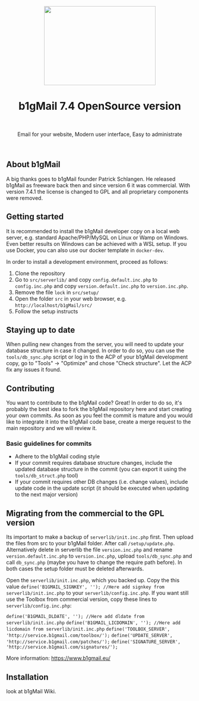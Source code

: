 <div align="center">
  <a href="https://www.b1gmail.eu">
    <img width="300" height="212" src="https://www.b1gmail.eu/b1gmaillogo.png">
  </a>
  <br>
  <h1>b1gMail 7.4 OpenSource version</h1>
  <br>
  <p>
    Email for your website, Modern user interface, Easy to administrate
  </p>
  <br>
</div>

## About b1gMail
A big thanks goes to b1gMail founder Patrick Schlangen. He released b1gMail as freeware back then and since version 6 it was commercial. With version 7.4.1 the license is changed to GPL and all proprietary components were removed.

## Getting started
It is recommended to install the b1gMail developer copy on a local web server,
e.g. standard Apache/PHP/MySQL on Linux or Wamp on Windows. Even better results
on Windows can be achieved with a WSL setup. If you use Docker, you can also 
use our docker template in `docker-dev`.

In order to install a development environment, proceed as follows:
1. Clone the repository
2. Go to `src/serverlib/` and copy `config.default.inc.php` to `config.inc.php` and copy `version.default.inc.php` to `version.inc.php`.
3. Remove the file `lock` in `src/setup/`
4. Open the folder `src` in your web browser, e.g. `http://localhost/b1gMail/src/`
5. Follow the setup instructs

## Staying up to date
When pulling new changes from the server, you will need to update your database
structure in case it changed. In order to do so, you can use the `tools/db_sync.php`
script or log in to the ACP of your b1gMail development copy, go to "Tools" -> "Optimize" 
and chose "Check structure". Let the ACP fix any issues it found.

## Contributing
You want to contribute to the b1gMail code? Great! In order to do so, it's
probably the best idea to fork the b1gMail repository here and start creating your own commits. 
As soon as you feel the commit is mature and you would like to integrate it into the b1gMail code base, 
create a merge request to the main repository and we will review it.

### Basic guidelines for commits
* Adhere to the b1gMail coding style
* If your commit requires database structure changes, include the updated database
  structure in the commit (you can export it using the `tools/db_struct.php` tool)
* If your commit requires other DB changes (i.e. change values), include update code
  in the update script (it should be executed when updating to the next major version)

## Migrating from the commercial to the GPL version
Its important to make a backup of `serverlib/init.inc.php` first. Then upload the files from src to your b1gMail folder. After call `/setup/update.php`.
Alternatively delete in serverlib the file `version.inc.php` and rename `version.default.inc.php` to `version.inc.php`, upload `tools/db_sync.php` and 
call `db_sync.php` (maybe you have to change the require path before). In both cases the setup folder must be deleted afterwards.

Open the `serverlib/init.inc.php`, which you backed up. Copy the this value `define('B1GMAIL_SIGNKEY', ''); //Here add signkey from serverlib/init.inc.php` 
to your `serverlib/config.inc.php`. If you want still use the Toolbox from commercial version, copy these lines to `serverlib/config.inc.php`:

`define('B1GMAIL_DLDATE', ''); //Here add dldate from serverlib/init.inc.php`
`define('B1GMAIL_LICDOMAIN', ''); //Here add licdomain from serverlib/init.inc.php`
`define('TOOLBOX_SERVER', 'http://service.b1gmail.com/toolbox/');`
`define('UPDATE_SERVER', 'http://service.b1gmail.com/patches/');`
`define('SIGNATURE_SERVER', 'http://service.b1gmail.com/signatures/');`

More information: https://www.b1gmail.eu/
## Installation
look at b1gMail Wiki.